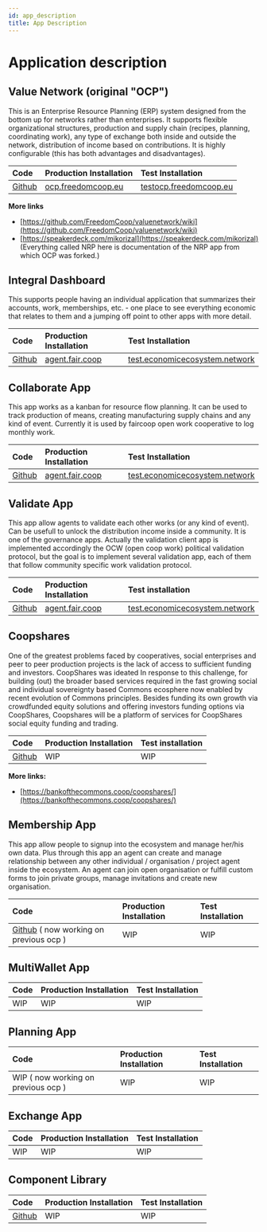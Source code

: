 ```yaml
---
id: app_description
title: App Description
---
```


# Application description

## Value Network \(original "OCP"\)

This is an Enterprise Resource Planning \(ERP\) system designed from the bottom up for networks rather than enterprises. It supports flexible organizational structures, production and supply chain \(recipes, planning, coordinating work\), any type of exchange both inside and outside the network, distribution of income based on contributions. It is highly configurable \(this has both advantages and disadvantages\).

| Code | Production Installation | Test Installation |
| :--- | :--- | :--- |
| [Github](https://github.com/FreedomCoop/valuenetwork) | [ocp.freedomcoop.eu](https://ocp.freedomcoop.eu) | [testocp.freedomcoop.eu](https://testocp.freedomcoop.eu) |

**More links**

* [https://github.com/FreedomCoop/valuenetwork/wiki](https://github.com/FreedomCoop/valuenetwork/wiki)
* [https://speakerdeck.com/mikorizal](https://speakerdeck.com/mikorizal) \(Everything called NRP here is documentation of the NRP app from which OCP was forked.\)

## Integral Dashboard

This supports people having an individual application that summarizes their accounts, work, memberships, etc. - one place to see everything economic that relates to them and a jumping off point to other apps with more detail.

| Code | Production Installation | Test Installation |
| :--- | :--- | :--- |
| [Github](https://github.com/opencooperativeecosystem/dashboard) | [agent.fair.coop](https://agent.fair.coop) | [test.economicecosystem.network](https://test.economicecosystem.network) |

## Collaborate App

This app works as a kanban for resource flow planning. It can be used to track production of means, creating manufacturing supply chains and any kind of event. Currently it is used by faircoop open work cooperative to log monthly work.

| Code | Production Installation | Test Installation |
| :--- | :--- | :--- |
| [Github](https://github.com/opencooperativeecosystem/collaborate) | [agent.fair.coop](https://agent.fair.coop) | [test.economicecosystem.network](https://test.economicecosystem.network) |

## Validate App

This app allow agents to validate each other works \(or any kind of event\). Can be usefull to unlock the distribution income inside a community. It is one of the governance apps. Actually the validation client app is implemented accordingly the OCW \(open coop work\) political validation protocol, but the goal is to implement several validation app, each of them that follow community specific work validation protocol.

| Code | Production Installation | Test installation |
| :--- | :--- | :--- |
| [Github](https://github.com/opencooperativeecosystem/validate) | [agent.fair.coop](https://agent.fair.coop) | [test.economicecosystem.network](https://test.economicecosystem.network) |

## Coopshares

One of the greatest problems faced by cooperatives, social enterprises and peer to peer production projects is the lack of access to sufficient funding and investors. CoopShares was ideated In response to this challenge, for building \(out\) the broader based services required in the fast growing social and individual sovereignty based Commons ecosphere now enabled by recent evolution of Commons principles. Besides funding its own growth via crowdfunded equity solutions and offering investors funding options via CoopShares, Coopshares will be a platform of services for CoopShares social equity funding and trading.

| Code | Production Installation | Test installation |
| :--- | :--- | :--- |
| [Github](https://github.com/bankofthecommons/coopshares) | WIP | WIP |

**More links:**

* [https://bankofthecommons.coop/coopshares/](https://bankofthecommons.coop/coopshares/)

## Membership App

This app allow people to signup into the ecosystem and manage her/his own data. Plus through this app an agent can create and manage relationship between any other individual / organisation / project agent inside the ecosystem. An agent can join open organisation or fulfill custom forms to join private groups, manage invitations and create new organisation.

| Code | Production Installation | Test Installation |
| :--- | :--- | :--- |
| [Github](https://github.com/opencooperativeecosystem/membership) \( now working on previous ocp \) | WIP | WIP |

## MultiWallet App

| Code | Production Installation | Test Installation |
| :--- | :--- | :--- |
| WIP | WIP | WIP |

## Planning App

| Code | Production Installation | Test Installation |
| :--- | :--- | :--- |
| WIP \( now working on previous ocp \) | WIP | WIP |

## Exchange App

| Code | Production Installation | Test Installation |
| :--- | :--- | :--- |
| WIP | WIP | WIP |

## Component Library

| Code | Production Installation | Test Installation |
| :--- | :--- | :--- |
| [Github](https://github.com/opencooperativeecosystem/component-library) | WIP | WIP |

